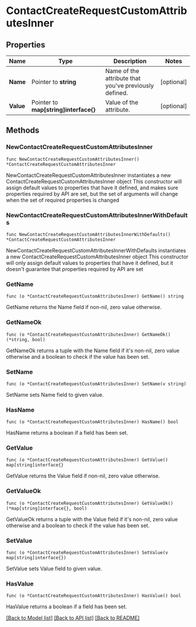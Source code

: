 # ContactCreateRequestCustomAttributesInner

## Properties

Name | Type | Description | Notes
------------ | ------------- | ------------- | -------------
**Name** | Pointer to **string** | Name of the attribute that you&#39;ve previously defined. | [optional] 
**Value** | Pointer to **map[string]interface{}** | Value of the attribute. | [optional] 

## Methods

### NewContactCreateRequestCustomAttributesInner

`func NewContactCreateRequestCustomAttributesInner() *ContactCreateRequestCustomAttributesInner`

NewContactCreateRequestCustomAttributesInner instantiates a new ContactCreateRequestCustomAttributesInner object
This constructor will assign default values to properties that have it defined,
and makes sure properties required by API are set, but the set of arguments
will change when the set of required properties is changed

### NewContactCreateRequestCustomAttributesInnerWithDefaults

`func NewContactCreateRequestCustomAttributesInnerWithDefaults() *ContactCreateRequestCustomAttributesInner`

NewContactCreateRequestCustomAttributesInnerWithDefaults instantiates a new ContactCreateRequestCustomAttributesInner object
This constructor will only assign default values to properties that have it defined,
but it doesn't guarantee that properties required by API are set

### GetName

`func (o *ContactCreateRequestCustomAttributesInner) GetName() string`

GetName returns the Name field if non-nil, zero value otherwise.

### GetNameOk

`func (o *ContactCreateRequestCustomAttributesInner) GetNameOk() (*string, bool)`

GetNameOk returns a tuple with the Name field if it's non-nil, zero value otherwise
and a boolean to check if the value has been set.

### SetName

`func (o *ContactCreateRequestCustomAttributesInner) SetName(v string)`

SetName sets Name field to given value.

### HasName

`func (o *ContactCreateRequestCustomAttributesInner) HasName() bool`

HasName returns a boolean if a field has been set.

### GetValue

`func (o *ContactCreateRequestCustomAttributesInner) GetValue() map[string]interface{}`

GetValue returns the Value field if non-nil, zero value otherwise.

### GetValueOk

`func (o *ContactCreateRequestCustomAttributesInner) GetValueOk() (*map[string]interface{}, bool)`

GetValueOk returns a tuple with the Value field if it's non-nil, zero value otherwise
and a boolean to check if the value has been set.

### SetValue

`func (o *ContactCreateRequestCustomAttributesInner) SetValue(v map[string]interface{})`

SetValue sets Value field to given value.

### HasValue

`func (o *ContactCreateRequestCustomAttributesInner) HasValue() bool`

HasValue returns a boolean if a field has been set.


[[Back to Model list]](../README.md#documentation-for-models) [[Back to API list]](../README.md#documentation-for-api-endpoints) [[Back to README]](../README.md)


